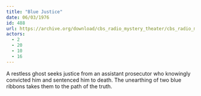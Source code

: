```yaml
---
title: "Blue Justice"
date: 06/03/1976
id: 488
url: https://archive.org/download/cbs_radio_mystery_theater/cbs_radio_mystery_theater-0451-0500.zip/cbs_radio_mystery_theater-0451-0500%2Fcbsrmt_0488_blue_justice.mp3
actors:
  - 2
  - 20
  - 10
  - 16
---
```

A restless ghost seeks justice from an assistant prosecutor who knowingly convicted him and sentenced him to death. The unearthing of two blue ribbons takes them to the path of the truth.